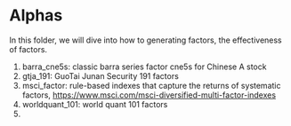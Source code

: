 # Alphas

In this folder, we will dive into how to generating factors, the effectiveness of factors. 

1. barra_cne5s: classic barra series factor cne5s for Chinese A stock
2. gtja_191: GuoTai Junan Security 191 factors
3. msci_factor: rule-based indexes that capture the returns of systematic factors,
https://www.msci.com/msci-diversified-multi-factor-indexes
4. worldquant_101: world quant 101 factors
5. 
